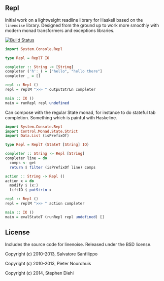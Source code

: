Repl
----

Initial work on a lightweight readline library for Haskell based on the ``linenoise`` library. Designed from
the ground up to work more smoothly with modern monad transformers and exceptions libraries.

[![Build Status](https://travis-ci.org/sdiehl/haskell-linenoise.svg?branch=master)](https://travis-ci.org/sdiehl/haskell-linenoise)

```haskell
import System.Console.Repl

type Repl = ReplT IO

completer :: String -> [String]
completer ('h':_) = ["hello", "hello there"]
completer _ = []

repl :: Repl ()
repl = replM ">>> " outputStrLn completer

main :: IO ()
main = runRepl repl undefined
```

Can compose with the regular State monad, for instance to do stateful tab completion. Something which is
painful with Haskeline.

```haskell
import System.Console.Repl
import Control.Monad.State.Strict
import Data.List (isPrefixOf)

type Repl = ReplT (StateT [String] IO)

completer :: String -> Repl [String]
completer line = do
  comps <- get
  return $ filter (isPrefixOf line) comps

action :: String -> Repl ()
action x = do
  modify $ (x:)
  liftIO $ putStrLn x

repl :: Repl ()
repl = replM ">>> " action completer

main :: IO ()
main = evalStateT (runRepl repl undefined) []
```

License
-------

Includes the source code for linenoise. Released under the BSD license.

Copyright (c) 2010-2013, Salvatore Sanfilippo <antirez at gmail dot com>

Copyright (c) 2010-2013, Pieter Noordhuis <pcnoordhuis at gmail dot com>

Copyright (c) 2014, Stephen Diehl

